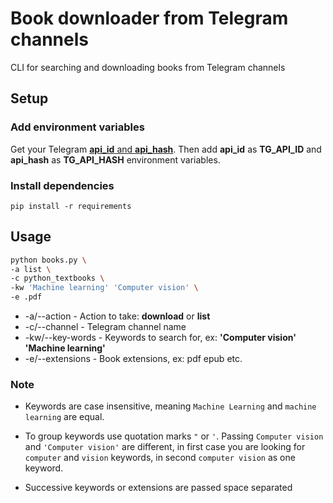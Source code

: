 # Book downloader from Telegram channels #

CLI for searching and downloading books from Telegram channels

## Setup ##

### Add environment variables ###

Get your Telegram [**api_id** and **api_hash**](https://core.telegram.org/api/obtaining_api_id#obtaining-api-id).
Then add **api_id** as **TG_API_ID** and **api_hash** as **TG_API_HASH** environment variables.

### Install dependencies ###
`pip install -r requirements`

## Usage ##

``` bash
python books.py \
-a list \
-c python_textbooks \
-kw 'Machine learning' 'Computer vision' \
-e .pdf
```

+ -a/--action - Action to take: **download** or **list**
+ -c/--channel - Telegram channel name
+ -kw/--key-words - Keywords to search for, ex: **'Computer vision'** **'Machine learning'**
+ -e/--extensions - Book extensions, ex: pdf epub etc.

### Note ###
+ Keywords are case insensitive, meaning `Machine Learning` and `machine learning` are equal.
+ To group keywords use quotation marks `"` or `'`. Passing `Computer vision` and `'Computer vision'` are different, in first case you are looking for `computer` and `vision` keywords, in second `computer vision` as one keyword.

+ Successive keywords or extensions are passed space separated
